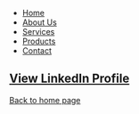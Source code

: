 <link href="https://github.com/mbhagwan/mbhagwan.github.io/blob/main/style.css" rel="stylesheet">

<ul class="nav">
  <li><a href="#">Home</a></li>
  <li><a href="#">About Us</a></li>
  <li><a href="#">Services</a></li>
  <li><a href="#">Products</a></li>
  <li><a href="#">Contact</a></li>
</ul>

## [View LinkedIn Profile](https://www.linkedin.com/in/mbhagwan)



[Back to home page](index.md)
